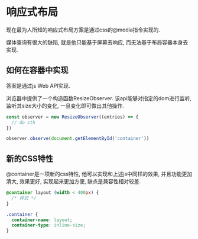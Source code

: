 # 响应式布局

现在最为人所知的响应式布局方案是通过css的@media指令实现的.

媒体查询有很大的缺陷, 就是他只能基于屏幕去响应, 而无法基于布局容器本身去实现.

## 如何在容器中实现

答案是通过js Web API实现.

浏览器中提供了一个构造函数ResizeObserver. 该api能够对指定的dom进行监听, 监听其size大小的变化, 一旦变化即可做出其他操作.

```ts
const observer = new ResizeObserver((entries) => {
  // do sth
})

observer.observe(document.getElementById('container'))
```

## 新的CSS特性

@container是一项新的css特性, 他可以实现和上述js中同样的效果, 并且功能更加清大, 效果更好, 实现起来更加方便, 缺点是兼容性相对较差.

```css
@container layout (width < 400px) {
  /* 样式 */
}

.container {
  container-name: layout;
  container-type: inline-size;
}
```